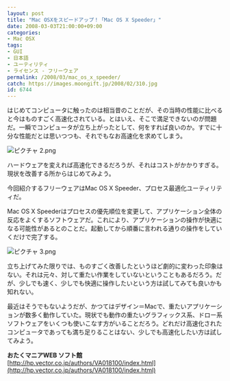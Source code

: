 ```yaml
---
layout: post
title: "Mac OSXをスピードアップ！「Mac OS X Speeder」"
date: 2008-03-03T21:00:00+09:00
categories:
- Mac OSX
tags: 
- GUI
- 日本語
- ユーティリティ
- ライセンス - フリーウェア
permalink: /2008/03/mac_os_x_speeder/
catch: https://images.moongift.jp/2008/02/310.jpg
id: 6744
---
```

はじめてコンピュータに触ったのは相当昔のことだが、その当時の性能に比べると今はものすごく高速化されている。とはいえ、そこで満足できないのが問題だ。一瞬でコンピュータが立ち上がったとして、何をすれば良いのか。すでに十分な性能だとは思いつつも、それでもなお高速化を求めてしまう。   
  
 ![ピクチャ 2.png](https://images.moongift.jp/2008/02/212.jpg)  
  
ハードウェアを変えれば高速化できるだろうが、それはコストがかかりすぎる。現状を改善する所からはじめてみよう。   
  
今回紹介するフリーウェアはMac OS X Speeder、プロセス最適化ユーティリティだ。   
  
<!--more-->  
  
Mac OS X Speederはプロセスの優先順位を変更して、アプリケーション全体の反応をよくするソフトウェアだ。これにより、アプリケーションの操作が快適になる可能性があるとのことだ。起動してから順番に言われる通りの操作をしていくだけで完了する。   
  
 ![ピクチャ 3.png](https://images.moongift.jp/2008/02/310.jpg)  
  
立ち上げてみた限りでは、ものすごく改善したというほど劇的に変わった印象はない。それは元々、対して重たい作業をしていないということもあるだろう。だが、少しでも速く、少しでも快適に操作したいという方は試してみても良いかも知れない。   
  
最近はそうでもないようだが、かつてはデザイン＝Macで、重たいアプリケーションが数多く動作していた。現状でも動作の重たいグラフィックス系、ドロー系ソフトウェアをいくつも使いこなす方がいることだろう。どれだけ高速化されたコンピュータであっても満ち足りることはない、少しでも高速化したい方は試してみよう。   
  
**おたくマニアWEB ソフト館** 　[http://hp.vector.co.jp/authors/VA018100/index.html](http://hp.vector.co.jp/authors/VA018100/index.html)

